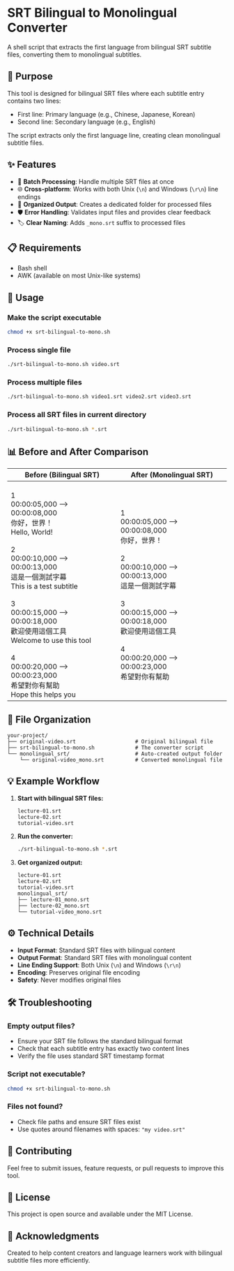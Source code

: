 # SRT Bilingual to Monolingual Converter

A shell script that extracts the first language from bilingual SRT subtitle files, converting them to monolingual subtitles.

## 🎯 Purpose

This tool is designed for bilingual SRT files where each subtitle entry contains two lines:
- First line: Primary language (e.g., Chinese, Japanese, Korean)
- Second line: Secondary language (e.g., English)

The script extracts only the first language line, creating clean monolingual subtitle files.

## ✨ Features

- 🔄 **Batch Processing**: Handle multiple SRT files at once
- 🌐 **Cross-platform**: Works with both Unix (`\n`) and Windows (`\r\n`) line endings
- 📁 **Organized Output**: Creates a dedicated folder for processed files
- 🛡️ **Error Handling**: Validates input files and provides clear feedback
- 🏷️ **Clear Naming**: Adds `_mono.srt` suffix to processed files

## 📋 Requirements

- Bash shell
- AWK (available on most Unix-like systems)

## 🚀 Usage

### Make the script executable
```bash
chmod +x srt-bilingual-to-mono.sh
```

### Process single file
```bash
./srt-bilingual-to-mono.sh video.srt
```

### Process multiple files
```bash
./srt-bilingual-to-mono.sh video1.srt video2.srt video3.srt
```

### Process all SRT files in current directory
```bash
./srt-bilingual-to-mono.sh *.srt
```

## 📊 Before and After Comparison

| **Before (Bilingual SRT)** | **After (Monolingual SRT)** |
|----------------------------|------------------------------|
| <br>1<br>00:00:05,000 --> 00:00:08,000<br>你好，世界！<br>Hello, World!<br><br>2<br>00:00:10,000 --> 00:00:13,000<br>這是一個測試字幕<br>This is a test subtitle<br><br>3<br>00:00:15,000 --> 00:00:18,000<br>歡迎使用這個工具<br>Welcome to use this tool<br><br>4<br>00:00:20,000 --> 00:00:23,000<br>希望對你有幫助<br>Hope this helps you<br> | <br>1<br>00:00:05,000 --> 00:00:08,000<br>你好，世界！<br><br>2<br>00:00:10,000 --> 00:00:13,000<br>這是一個測試字幕<br><br>3<br>00:00:15,000 --> 00:00:18,000<br>歡迎使用這個工具<br><br>4<br>00:00:20,000 --> 00:00:23,000<br>希望對你有幫助<br> |

## 📂 File Organization

```
your-project/
├── original-video.srt                   # Original bilingual file
├── srt-bilingual-to-mono.sh             # The converter script
└── monolingual_srt/                     # Auto-created output folder
    └── original-video_mono.srt          # Converted monolingual file
```

## 💡 Example Workflow

1. **Start with bilingual SRT files:**
   ```
   lecture-01.srt
   lecture-02.srt
   tutorial-video.srt
   ```

2. **Run the converter:**
   ```bash
   ./srt-bilingual-to-mono.sh *.srt
   ```

3. **Get organized output:**
   ```
   lecture-01.srt
   lecture-02.srt  
   tutorial-video.srt
   monolingual_srt/
   ├── lecture-01_mono.srt
   ├── lecture-02_mono.srt
   └── tutorial-video_mono.srt
   ```

## ⚙️ Technical Details

- **Input Format**: Standard SRT files with bilingual content
- **Output Format**: Standard SRT files with monolingual content
- **Line Ending Support**: Both Unix (`\n`) and Windows (`\r\n`)
- **Encoding**: Preserves original file encoding
- **Safety**: Never modifies original files

## 🛠️ Troubleshooting

### Empty output files?
- Ensure your SRT file follows the standard bilingual format
- Check that each subtitle entry has exactly two content lines
- Verify the file uses standard SRT timestamp format

### Script not executable?
```bash
chmod +x srt-bilingual-to-mono.sh
```

### Files not found?
- Check file paths and ensure SRT files exist
- Use quotes around filenames with spaces: `"my video.srt"`

## 🤝 Contributing

Feel free to submit issues, feature requests, or pull requests to improve this tool.

## 📄 License

This project is open source and available under the MIT License.

## 🙏 Acknowledgments

Created to help content creators and language learners work with bilingual subtitle files more efficiently.